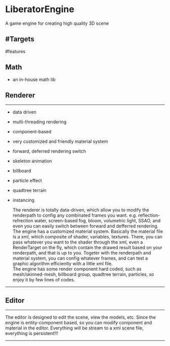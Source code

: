 # LiberatorEngine
A game engine for creating high quality 3D scene


#Targets
- 


#features
## Math
- an in-house math lib

## Renderer
***
- data driven
- multi-threading rendering
- component-based
- very customized and friendly material system
- forward, deferred rendering switch
- skeleton animation
- billboard
- particle effect
- quadtree terrain
- instancing

  The renderer is totally data-driven, which allow you to modify the renderpath to config any combinated frames you want. e.g. 
reflection-refrection water, screen-based fog, bloom, volumetric light, SSAO, and even you can easily switch between
forward and defferred rendering. The engine has a customized material system. Basically the material file is a xml, which 
composite of shader, variables, textures. There, you can pass whatever you want to the shader through the xml, even a RenderTarget
on the fly, which contain the drawed result based on your renderpath, and that is up to you. Togeter with the renderpath and material
system, you can config whatever frames, and can test a graphic algorithm efficiently with a little xml file.  
  The engine has some render component hard coded, such as mesh/skinned-mesh, billboard group, quadtree terrain, particles, so enjoy
it by few lines of codes.

***
## Editor 
***

The editor is designed to edit the scene, view the models, etc. Since the engine is entity-component based, so you can
modify component and material in the editor. Everything will be stream to a xml scene file, everything is persistent!!!

***

